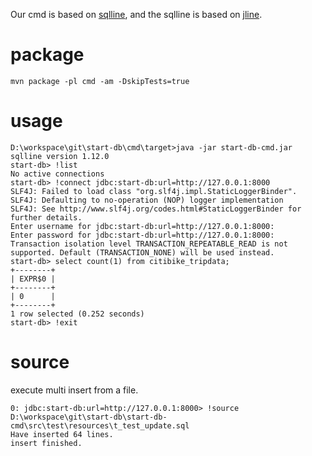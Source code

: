 
Our cmd is based on [sqlline](https://github.com/julianhyde/sqlline), and the sqlline is based on [jline](https://github.com/jline/jline3).

# package

```shell
mvn package -pl cmd -am -DskipTests=true
```

# usage

```shell
D:\workspace\git\start-db\cmd\target>java -jar start-db-cmd.jar
sqlline version 1.12.0
start-db> !list
No active connections
start-db> !connect jdbc:start-db:url=http://127.0.0.1:8000
SLF4J: Failed to load class "org.slf4j.impl.StaticLoggerBinder".
SLF4J: Defaulting to no-operation (NOP) logger implementation
SLF4J: See http://www.slf4j.org/codes.html#StaticLoggerBinder for further details.
Enter username for jdbc:start-db:url=http://127.0.0.1:8000:
Enter password for jdbc:start-db:url=http://127.0.0.1:8000:
Transaction isolation level TRANSACTION_REPEATABLE_READ is not supported. Default (TRANSACTION_NONE) will be used instead.
start-db> select count(1) from citibike_tripdata;
+--------+
| EXPR$0 |
+--------+
| 0      |
+--------+
1 row selected (0.252 seconds)
start-db> !exit
```

# source

execute multi insert from a file.

```shell
0: jdbc:start-db:url=http://127.0.0.1:8000> !source D:\workspace\git\start-db\start-db-cmd\src\test\resources\t_test_update.sql
Have inserted 64 lines.
insert finished.
```
